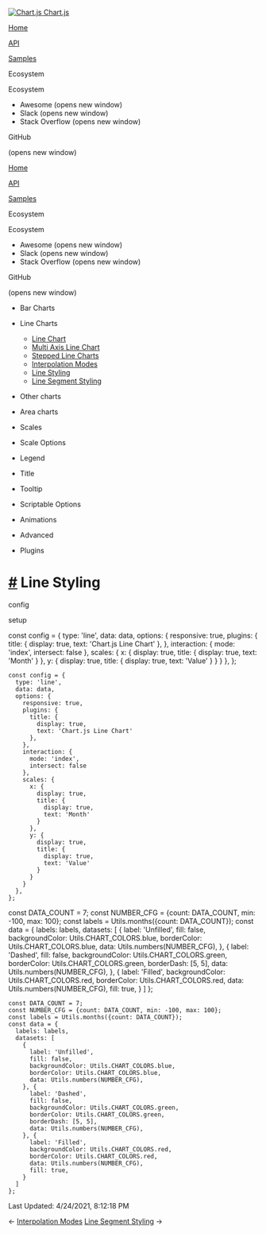 <a href="/docs/3.2.0/" class="home-link router-link-active"><img src="/docs/3.2.0/favicon.ico" alt="Chart.js" class="logo" /> <span class="site-name can-hide">Chart.js</span></a>

<a href="/docs/3.2.0/" class="nav-link">Home</a>

<a href="/docs/3.2.0/api/" class="nav-link">API</a>

<a href="/docs/3.2.0/samples/" class="nav-link router-link-active">Samples</a>

<span class="title">Ecosystem</span> <span class="arrow down"></span>

<span class="title">Ecosystem</span> <span class="arrow right"></span>

-   Awesome
    <span class="sr-only">(opens new window)</span>
-   Slack
    <span class="sr-only">(opens new window)</span>
-   Stack Overflow
    <span class="sr-only">(opens new window)</span>

GitHub

<span class="sr-only">(opens new window)</span>

<a href="/docs/3.2.0/" class="nav-link">Home</a>

<a href="/docs/3.2.0/api/" class="nav-link">API</a>

<a href="/docs/3.2.0/samples/" class="nav-link router-link-active">Samples</a>

<span class="title">Ecosystem</span> <span class="arrow down"></span>

<span class="title">Ecosystem</span> <span class="arrow right"></span>

-   Awesome
    <span class="sr-only">(opens new window)</span>
-   Slack
    <span class="sr-only">(opens new window)</span>
-   Stack Overflow
    <span class="sr-only">(opens new window)</span>

GitHub

<span class="sr-only">(opens new window)</span>

-   Bar Charts <span class="arrow right"></span>

-   Line Charts <span class="arrow down"></span>

    -   <a href="/docs/3.2.0/samples/line/line.html" class="sidebar-link">Line Chart</a>
    -   <a href="/docs/3.2.0/samples/line/multi-axis.html" class="sidebar-link">Multi Axis Line Chart</a>
    -   <a href="/docs/3.2.0/samples/line/stepped.html" class="sidebar-link">Stepped Line Charts</a>
    -   <a href="/docs/3.2.0/samples/line/interpolation.html" class="sidebar-link">Interpolation Modes</a>
    -   <a href="/docs/3.2.0/samples/line/styling.html" class="active sidebar-link">Line Styling</a>
    -   <a href="/docs/3.2.0/samples/line/segments.html" class="sidebar-link">Line Segment Styling</a>

-   Other charts <span class="arrow right"></span>

-   Area charts <span class="arrow right"></span>

-   Scales <span class="arrow right"></span>

-   Scale Options <span class="arrow right"></span>

-   Legend <span class="arrow right"></span>

-   Title <span class="arrow right"></span>

-   Tooltip <span class="arrow right"></span>

-   Scriptable Options <span class="arrow right"></span>

-   Animations <span class="arrow right"></span>

-   Advanced <span class="arrow right"></span>

-   Plugins <span class="arrow right"></span>

<a href="#line-styling" class="header-anchor">#</a> Line Styling
================================================================

config

setup

<a href="https://github.com/chartjs/Chart.js/blob/master/docs/samples/line/styling.md" class="code-editor-tool fab fa-github fa-lg" title="View on GitHub"></a>

const config = { type: 'line', data: data, options: { responsive: true, plugins: { title: { display: true, text: 'Chart.js Line Chart' }, }, interaction: { mode: 'index', intersect: false }, scales: { x: { display: true, title: { display: true, text: 'Month' } }, y: { display: true, title: { display: true, text: 'Value' } } } }, };

    const config = {
      type: 'line',
      data: data,
      options: {
        responsive: true,
        plugins: {
          title: {
            display: true,
            text: 'Chart.js Line Chart'
          },
        },
        interaction: {
          mode: 'index',
          intersect: false
        },
        scales: {
          x: {
            display: true,
            title: {
              display: true,
              text: 'Month'
            }
          },
          y: {
            display: true,
            title: {
              display: true,
              text: 'Value'
            }
          }
        }
      },
    };

const DATA\_COUNT = 7; const NUMBER\_CFG = {count: DATA\_COUNT, min: -100, max: 100}; const labels = Utils.months({count: DATA\_COUNT}); const data = { labels: labels, datasets: \[ { label: 'Unfilled', fill: false, backgroundColor: Utils.CHART\_COLORS.blue, borderColor: Utils.CHART\_COLORS.blue, data: Utils.numbers(NUMBER\_CFG), }, { label: 'Dashed', fill: false, backgroundColor: Utils.CHART\_COLORS.green, borderColor: Utils.CHART\_COLORS.green, borderDash: \[5, 5\], data: Utils.numbers(NUMBER\_CFG), }, { label: 'Filled', backgroundColor: Utils.CHART\_COLORS.red, borderColor: Utils.CHART\_COLORS.red, data: Utils.numbers(NUMBER\_CFG), fill: true, } \] };

    const DATA_COUNT = 7;
    const NUMBER_CFG = {count: DATA_COUNT, min: -100, max: 100};
    const labels = Utils.months({count: DATA_COUNT});
    const data = {
      labels: labels,
      datasets: [
        {
          label: 'Unfilled',
          fill: false,
          backgroundColor: Utils.CHART_COLORS.blue,
          borderColor: Utils.CHART_COLORS.blue,
          data: Utils.numbers(NUMBER_CFG),
        }, {
          label: 'Dashed',
          fill: false,
          backgroundColor: Utils.CHART_COLORS.green,
          borderColor: Utils.CHART_COLORS.green,
          borderDash: [5, 5],
          data: Utils.numbers(NUMBER_CFG),
        }, {
          label: 'Filled',
          backgroundColor: Utils.CHART_COLORS.red,
          borderColor: Utils.CHART_COLORS.red,
          data: Utils.numbers(NUMBER_CFG),
          fill: true,
        }
      ]
    };

<span class="prefix">Last Updated:</span> <span class="time">4/24/2021, 8:12:18 PM</span>

<span class="prev"> ← <a href="/docs/3.2.0/samples/line/interpolation.html" class="prev">Interpolation Modes</a> </span> <span class="next"> [Line Segment Styling](/docs/3.2.0/samples/line/segments.html) → </span>
